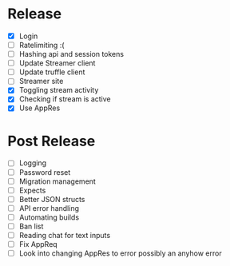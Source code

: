 # Release

- [x] Login
- [ ] Ratelimiting :(
- [ ] Hashing api and session tokens
- [ ] Update Streamer client
- [ ] Update truffle client
- [ ] Streamer site
- [x] Toggling stream activity
- [x] Checking if stream is active
- [x] Use AppRes

# Post Release

- [ ] Logging
- [ ] Password reset
- [ ] Migration management
- [ ] Expects
- [ ] Better JSON structs
- [ ] API error handling
- [ ] Automating builds
- [ ] Ban list
- [ ] Reading chat for text inputs
- [ ] Fix AppReq
- [ ] Look into changing AppRes to error possibly an anyhow error
